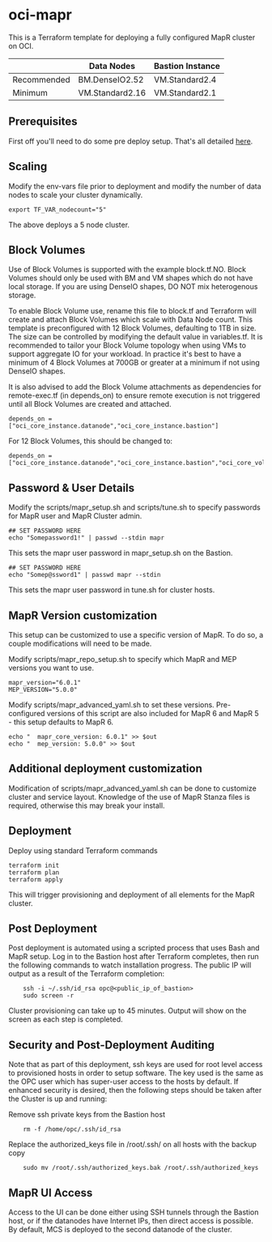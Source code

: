 # oci-mapr
This is a Terraform template for deploying a fully configured MapR cluster on OCI.

|             | Data Nodes   | Bastion Instance |
|-------------|----------------|------------------|
| Recommended | BM.DenseIO2.52 | VM.Standard2.4   | 
| Minimum     | VM.Standard2.16 | VM.Standard2.1   |

## Prerequisites
First off you'll need to do some pre deploy setup.  That's all detailed [here](https://github.com/oci-quickstart/oci-prerequisites).

## Scaling

Modify the env-vars file prior to deployment and modify the number of data nodes to scale your cluster dynamically.

	export TF_VAR_nodecount="5"

The above deploys a 5 node cluster.

## Block Volumes
Use of Block Volumes is supported with the example block.tf.NO.  Block Volumes should only be used with BM and VM shapes which do not have local storage.   If you are using DenseIO shapes, DO NOT mix heterogenous storage.

To enable Block Volume use, rename this file to block.tf and Terraform will create and attach Block Volumes which scale with Data Node count.  This template is preconfigured with 12 Block Volumes, defaulting to 1TB in size.   The size can be controlled by modifying the default value in variables.tf.  It is recommended to tailor your Block Volume topology when using VMs to support aggregate IO for your workload.   In practice it's best to have a minimum of 4 Block Volumes at 700GB or greater at a minimum if not using DenseIO shapes.

It is also advised to add the Block Volume attachments as dependencies for remote-exec.tf (in depends_on) to ensure remote execution is not triggered until all Block Volumes are created and attached.

	depends_on = ["oci_core_instance.datanode","oci_core_instance.bastion"]

For 12 Block Volumes, this should be changed to:

	depends_on = ["oci_core_instance.datanode","oci_core_instance.bastion","oci_core_volume_attachment.datanode1","oci_core_volume_attachment.datanode2","oci_core_volume_attachment.datanode3","oci_core_volume_attachment.datanode4","oci_core_volume_attachment.datanode5","oci_core_volume_attachment.datanode6","oci_core_volume_attachment.datanode7","oci_core_volume_attachment.datanode8","oci_core_volume_attachment.datanode9","oci_core_volume_attachment.datanode10","oci_core_volume_attachment.datanode11","oci_core_volume_attachment.datanode12"]

## Password & User Details

Modify the scripts/mapr_setup.sh and scripts/tune.sh to specify passwords for MapR user and MapR Cluster admin.

	## SET PASSWORD HERE
	echo "Somepassword1!" | passwd --stdin mapr

This sets the mapr user password in mapr_setup.sh on the Bastion.

	## SET PASSWORD HERE
	echo "Somep@ssword1" | passwd mapr --stdin

This sets the mapr user password in tune.sh for cluster hosts.


## MapR Version customization

This setup can be customized to use a specific version of MapR.   To do so, a couple modifications will need to be made.  

Modify scripts/mapr_repo_setup.sh to specify which MapR and MEP versions you want to use.
	
	mapr_version="6.0.1"
	MEP_VERSION="5.0.0"

Modify scripts/mapr_advanced_yaml.sh to set these versions.   Pre-configured versions of this script are also included for MapR 6 and MapR 5 - this setup defaults to MapR 6.

	echo "  mapr_core_version: 6.0.1" >> $out
	echo "  mep_version: 5.0.0" >> $out

## Additional deployment customization

Modification of scripts/mapr_advanced_yaml.sh can be done to customize cluster and service layout.   Knowledge of the use of MapR Stanza files is required, otherwise this may break your install.

## Deployment

Deploy using standard Terraform commands

	terraform init 
	terraform plan
	terraform apply

This will trigger provisioning and deployment of all elements for the MapR cluster.

## Post Deployment

Post deployment is automated using a scripted process that uses Bash and MapR setup.  Log in to the Bastion host after Terraform completes, then run the following commands to watch installation progress.  The public IP will output as a result of the Terraform completion:

        ssh -i ~/.ssh/id_rsa opc@<public_ip_of_bastion>
        sudo screen -r

Cluster provisioning can take up to 45 minutes.  Output will show on the screen as each step is completed.

## Security and Post-Deployment Auditing

Note that as part of this deployment, ssh keys are used for root level access to provisioned hosts in order to setup software.  The key used is the same as the OPC user which has super-user access to the hosts by default.   If enhanced security is desired, then the following steps should be taken after the Cluster is up and running:

Remove ssh private keys from the Bastion host

        rm -f /home/opc/.ssh/id_rsa

Replace the authorized_keys file in /root/.ssh/ on all hosts with the backup copy

        sudo mv /root/.ssh/authorized_keys.bak /root/.ssh/authorized_keys

## MapR UI Access
Access to the UI can be done either using SSH tunnels through the Bastion host, or if the datanodes have Internet IPs, then direct access is possible.   By default, MCS is deployed to the second datanode of the cluster.
